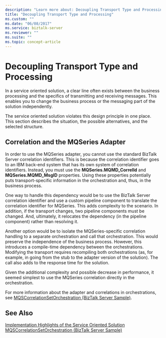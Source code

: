```yaml
---
description: "Learn more about: Decoupling Transport Type and Processing"
title: "Decoupling Transport Type and Processing"
ms.custom: ""
ms.date: "06/08/2017"
ms.service: biztalk-server
ms.reviewer: ""
ms.suite: ""
ms.topic: concept-article
---
```

# Decoupling Transport Type and Processing
In a service oriented solution, a clear line often exists between the business processing and the specifics of transmitting and receiving messages. This enables you to change the business process or the messaging part of the solution independently.  
  
 The service oriented solution violates this design principle in one place. This section describes the situation, the possible alternatives, and the selected structure.  
  
## Correlation and the MQSeries Adapter  
 In order to use the MQSeries adapter, you cannot use the standard BizTalk Server correlation identifiers. This is because the correlation identifier goes to an IBM back-end system that has its own system of correlation identifiers. Instead, you must use the **MQSeries.MQMD_CorrelId** and **MQSeries.MQMD_MsgID** properties. Using these properties potentially puts transport-specific information in the orchestration and, thus, in the business process.  
  
 One way to handle this dependency would be to use the BizTalk Server correlation identifier and use a custom pipeline component to translate the correlation identifier for MQSeries. This adds complexity to the scenario. In addition, if the transport changes, two pipeline components must be changed. And, ultimately, it relocates the dependency (in the pipeline component) rather than resolving it.  
  
 Another option would be to isolate the MQSeries-specific correlation handling to a separate orchestration and call that orchestration. This would preserve the independence of the business process. However, this introduces a compile-time dependency between the orchestrations. Modifying the transport requires recompiling both orchestrations (as, for example, in going from the stub to the adapter version of the solution). The call also adds to the response time for the solution.  
  
 Given the additional complexity and possible decrease in performance, it seemed simplest to use the MQSeries correlation directly in the orchestration.  
  
 For more information about the adapter and correlations in orchestrations, see [MQSCorrelationSetOrchestration (BizTalk Server Sample)](../core/mqscorrelationsetorchestration-biztalk-server-sample.md).  
  
## See Also  
 [Implementation Highlights of the Service Oriented Solution](../core/implementation-highlights-of-the-service-oriented-solution.md)   
 [MQSCorrelationSetOrchestration (BizTalk Server Sample)](../core/mqscorrelationsetorchestration-biztalk-server-sample.md)
